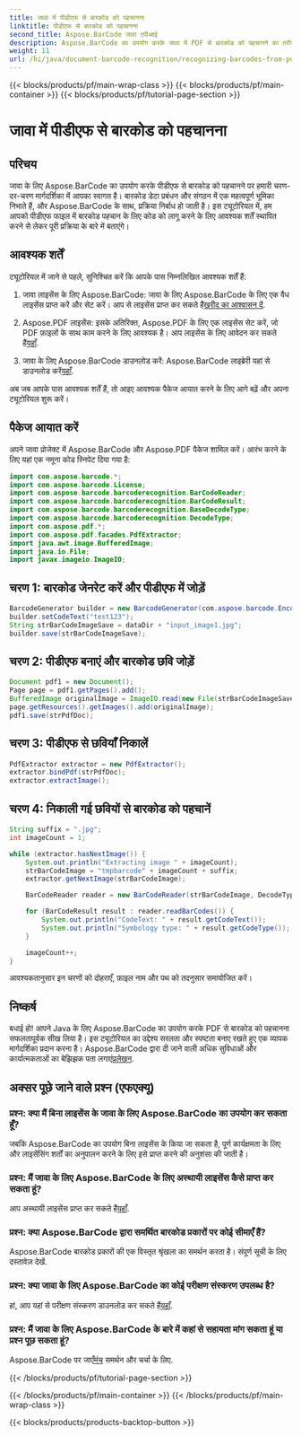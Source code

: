 ```yaml
---
title: जावा में पीडीएफ से बारकोड को पहचानना
linktitle: पीडीएफ से बारकोड को पहचानना
second_title: Aspose.BarCode जावा एपीआई
description: Aspose.BarCode का उपयोग करके जावा में PDF से बारकोड को पहचानने का तरीका जानें। कोड उदाहरणों के साथ चरण-दर-चरण मार्गदर्शिका। अपनी डेटा प्रबंधन दक्षता बढ़ाएँ!
weight: 11
url: /hi/java/document-barcode-recognition/recognizing-barcodes-from-pdf/
---
```


{{< blocks/products/pf/main-wrap-class >}}
{{< blocks/products/pf/main-container >}}
{{< blocks/products/pf/tutorial-page-section >}}

# जावा में पीडीएफ से बारकोड को पहचानना


## परिचय

जावा के लिए Aspose.BarCode का उपयोग करके पीडीएफ से बारकोड को पहचानने पर हमारी चरण-दर-चरण मार्गदर्शिका में आपका स्वागत है। बारकोड डेटा प्रबंधन और संगठन में एक महत्वपूर्ण भूमिका निभाते हैं, और Aspose.BarCode के साथ, प्रक्रिया निर्बाध हो जाती है। इस ट्यूटोरियल में, हम आपको पीडीएफ फाइल में बारकोड पहचान के लिए कोड को लागू करने के लिए आवश्यक शर्तें स्थापित करने से लेकर पूरी प्रक्रिया के बारे में बताएंगे।

## आवश्यक शर्तें

ट्यूटोरियल में जाने से पहले, सुनिश्चित करें कि आपके पास निम्नलिखित आवश्यक शर्तें हैं:

1.  जावा लाइसेंस के लिए Aspose.BarCode: जावा के लिए Aspose.BarCode के लिए एक वैध लाइसेंस प्राप्त करें और सेट करें। आप से लाइसेंस प्राप्त कर सकते हैं[खरीद का आश्वासन दें](https://purchase.aspose.com/buy).

2.  Aspose.PDF लाइसेंस: इसके अतिरिक्त, Aspose.PDF के लिए एक लाइसेंस सेट करें, जो PDF फ़ाइलों के साथ काम करने के लिए आवश्यक है। आप लाइसेंस के लिए आवेदन कर सकते हैं[यहाँ](https://purchase.aspose.com/temporary-license/).

3.  जावा के लिए Aspose.BarCode डाउनलोड करें: Aspose.BarCode लाइब्रेरी यहां से डाउनलोड करें[यहाँ](https://releases.aspose.com/barcode/java/).

अब जब आपके पास आवश्यक शर्तें हैं, तो आइए आवश्यक पैकेज आयात करने के लिए आगे बढ़ें और अपना ट्यूटोरियल शुरू करें।

## पैकेज आयात करें

अपने जावा प्रोजेक्ट में Aspose.BarCode और Aspose.PDF पैकेज शामिल करें। आरंभ करने के लिए यहां एक नमूना कोड स्निपेट दिया गया है:

```java
import com.aspose.barcode.*;
import com.aspose.barcode.License;
import com.aspose.barcode.barcoderecognition.BarCodeReader;
import com.aspose.barcode.barcoderecognition.BarCodeResult;
import com.aspose.barcode.barcoderecognition.BaseDecodeType;
import com.aspose.barcode.barcoderecognition.DecodeType;
import com.aspose.pdf.*;
import com.aspose.pdf.facades.PdfExtractor;
import java.awt.image.BufferedImage;
import java.io.File;
import javax.imageio.ImageIO;
```

## चरण 1: बारकोड जेनरेट करें और पीडीएफ में जोड़ें

```java
BarcodeGenerator builder = new BarcodeGenerator(com.aspose.barcode.EncodeTypes.CODE_39_STANDARD);
builder.setCodeText("test123");
String strBarCodeImageSave = dataDir + "input_image1.jpg";
builder.save(strBarCodeImageSave);
```

## चरण 2: पीडीएफ बनाएं और बारकोड छवि जोड़ें

```java
Document pdf1 = new Document();
Page page = pdf1.getPages().add();
BufferedImage originalImage = ImageIO.read(new File(strBarCodeImageSave));
page.getResources().getImages().add(originalImage);
pdf1.save(strPdfDoc);
```

## चरण 3: पीडीएफ से छवियाँ निकालें

```java
PdfExtractor extractor = new PdfExtractor();
extractor.bindPdf(strPdfDoc);
extractor.extractImage();
```

## चरण 4: निकाली गई छवियों से बारकोड को पहचानें

```java
String suffix = ".jpg";
int imageCount = 1;

while (extractor.hasNextImage()) {
    System.out.println("Extracting image " + imageCount);
    strBarCodeImage = "tmpbarcode" + imageCount + suffix;
    extractor.getNextImage(strBarCodeImage);

    BarCodeReader reader = new BarCodeReader(strBarCodeImage, DecodeType.CODE_39_EXTENDED);

    for (BarCodeResult result : reader.readBarCodes()) {
        System.out.println("CodeText: " + result.getCodeText());
        System.out.println("Symbology type: " + result.getCodeType());
    }

    imageCount++;
}
```

आवश्यकतानुसार इन चरणों को दोहराएँ, फ़ाइल नाम और पथ को तदनुसार समायोजित करें।

## निष्कर्ष

 बधाई हो! आपने Java के लिए Aspose.BarCode का उपयोग करके PDF से बारकोड को पहचानना सफलतापूर्वक सीख लिया है। इस ट्यूटोरियल का उद्देश्य सरलता और स्पष्टता बनाए रखते हुए एक व्यापक मार्गदर्शिका प्रदान करना है। Aspose.BarCode द्वारा दी जाने वाली अधिक सुविधाओं और कार्यात्मकताओं का बेझिझक पता लगाएं[प्रलेखन](https://reference.aspose.com/barcode/java/).

## अक्सर पूछे जाने वाले प्रश्न (एफएक्यू)

### प्रश्न: क्या मैं बिना लाइसेंस के जावा के लिए Aspose.BarCode का उपयोग कर सकता हूँ?
जबकि Aspose.BarCode का उपयोग बिना लाइसेंस के किया जा सकता है, पूर्ण कार्यक्षमता के लिए और लाइसेंसिंग शर्तों का अनुपालन करने के लिए इसे प्राप्त करने की अनुशंसा की जाती है।

### प्रश्न: मैं जावा के लिए Aspose.BarCode के लिए अस्थायी लाइसेंस कैसे प्राप्त कर सकता हूं?
 आप अस्थायी लाइसेंस प्राप्त कर सकते हैं[यहाँ](https://purchase.aspose.com/temporary-license/).

### प्रश्न: क्या Aspose.BarCode द्वारा समर्थित बारकोड प्रकारों पर कोई सीमाएँ हैं?
Aspose.BarCode बारकोड प्रकारों की एक विस्तृत श्रृंखला का समर्थन करता है। संपूर्ण सूची के लिए दस्तावेज़ देखें.

### प्रश्न: क्या जावा के लिए Aspose.BarCode का कोई परीक्षण संस्करण उपलब्ध है?
 हां, आप यहां से परीक्षण संस्करण डाउनलोड कर सकते हैं[यहाँ](https://releases.aspose.com/).

### प्रश्न: मैं जावा के लिए Aspose.BarCode के बारे में कहां से सहायता मांग सकता हूं या प्रश्न पूछ सकता हूं?
 Aspose.BarCode पर जाएँ[मंच](https://forum.aspose.com/c/barcode/13) समर्थन और चर्चा के लिए.

{{< /blocks/products/pf/tutorial-page-section >}}

{{< /blocks/products/pf/main-container >}}
{{< /blocks/products/pf/main-wrap-class >}}

{{< blocks/products/products-backtop-button >}}
